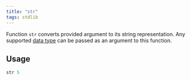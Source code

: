 ```yaml
---
title: "str"
tags: stdlib
---
```


Function `str` converts provided argument to its string representation. Any supported [data type](/docs/data-types.md) can be passed as an argument to this function.

## Usage
```haskell
str 5
```
